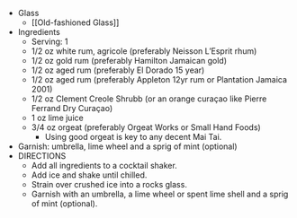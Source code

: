 - Glass
	- [[Old-fashioned Glass]]
- Ingredients
	- Serving: 1
	- 1/2 oz white rum, agricole (preferably Neisson L’Esprit rhum)
	- 1/2 oz gold rum (preferably Hamilton Jamaican gold)
	- 1/2 oz aged rum (preferably El Dorado 15 year)
	- 1/2 oz aged rum (preferably Appleton 12yr rum or Plantation Jamaica 2001)
	- 1/2 oz Clement Creole Shrubb (or an orange curaçao like Pierre Ferrand Dry Curaçao)
	- 1 oz lime juice
	- 3/4 oz orgeat (preferably Orgeat Works or Small Hand Foods)
		- Using good orgeat is key to any decent Mai Tai.
- Garnish: umbrella, lime wheel and a sprig of mint (optional)
- DIRECTIONS
	- Add all ingredients to a cocktail shaker.
	- Add ice and shake until chilled.
	- Strain over crushed ice into a rocks glass.
	- Garnish with an umbrella, a lime wheel or spent lime shell and a sprig of mint (optional).